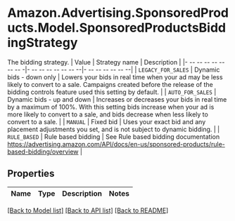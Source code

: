 # Amazon.Advertising.SponsoredProducts.Model.SponsoredProductsBiddingStrategy
The bidding strategy. | Value | Strategy name | Description | |- -- -- -- -- -- -- -- -|- -- -- -- -- -- -- --|- -- -- -- -- -- --| | `LEGACY_FOR_SALES` | Dynamic bids - down only | Lowers your bids in real time when your ad may be less likely to convert to a sale. Campaigns created before the release of the bidding controls feature used this setting by default. | | `AUTO_FOR_SALES` | Dynamic bids - up and down | Increases or decreases your bids in real time by a maximum of 100%. With this setting bids increase when your ad is more likely to convert to a sale, and bids decrease when less likely to convert to a sale. | | `MANUAL` | Fixed bid | Uses your exact bid and any placement adjustments you set, and is not subject to dynamic bidding. | | `RULE_BASED` | Rule based bidding | See Rule based bidding documentation https://advertising.amazon.com/API/docs/en-us/sponsored-products/rule-based-bidding/overview |

## Properties

Name | Type | Description | Notes
------------ | ------------- | ------------- | -------------

[[Back to Model list]](../README.md#documentation-for-models) [[Back to API list]](../README.md#documentation-for-api-endpoints) [[Back to README]](../README.md)

